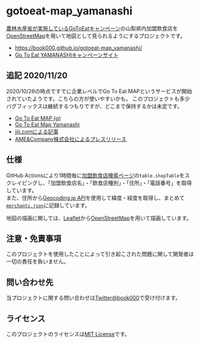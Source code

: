 # gotoeat-map_yamanashi

[農林水産省が実施しているGoToEatキャンペーン](https://gotoeat.maff.go.jp/)の山梨県内加盟飲食店を[OpenStreetMap](https://www.openstreetmap.org)を用いて地図として見られるようにするプロジェクトです。

- https://book000.github.io/gotoeat-map_yamanashi/
- [Go To Eat YAMANASHIキャンペーンサイト](https://www.gotoeat-yamanashi.jp/)

## 追記 2020/11/20

2020/10/26の時点ですでに企業レベルでGo To Eat MAPというサービスが開始されていたようです。こちらの方が使いやすいかも。
このプロジェクトも多少バグフィックスは継続するつもりですが、どこまで保持するかは未定です。

- [Go To Eat MAP (α)](https://go-to-eat-map.com/)
- [Go To Eat Map Yamanashi](https://go-to-eat-map.com/map/yamanashi)
- [jiji.comによる記事](https://www.jiji.com/jc/article?k=000000002.000057162&g=prt)
- [AME&Company株式会社によるプレスリリース](https://prtimes.jp/main/html/rd/p/000000002.000057162.html)

## 仕様

GitHub Actionsにより1時間毎に[加盟飲食店検索ページ](https://www.gotoeat-yamanashi.jp/archives/merchant)の`table.shopTable`をスクレイピングし、「加盟飲食店名」・「飲食店種別」・「住所」・「電話番号」を取得しています。  
また、住所から[Geocoding.jp API](https://www.geocoding.jp/)を使用して緯度・経度を取得し、まとめて[`merchants.json`](https://github.com/book000/gotoeat-map_yamanashi/blob/master/merchants.json)に記録しています。

地図の描画に関しては、[Leaflet](https://leafletjs.com/)から[OpenStreetMap](https://www.openstreetmap.org)を用いて描画しています。

## 注意・免責事項

このプロジェクトを使用したことによって引き起こされた問題に関して開発者は一切の責任を負いません。

## 問い合わせ先

当プロジェクトに関する問い合わせは[Twitter@book000](https://twitter.com/book000)で受け付けます。

## ライセンス

このプロジェクトのライセンスは[MIT License](https://github.com/book000/gotoeat-map_yamanashi/blob/master/LICENSE)です。
